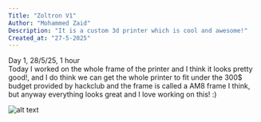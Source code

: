 ```yaml
---
Title: "Zoltron V1"
Author: "Mohammed Zaid"
Description: "It is a custom 3d printer which is cool and awesome!"
Created_at: "27-5-2025"
---
```


Day 1, 28/5/25, 1 hour<br>
Today I worked on the whole frame of the printer and I think it looks pretty good!, and I do think we can get the whole printer to fit under the 300$ budget provided by hackclub and the frame is called a AM8 frame I think, but anyway everything looks great and I love working on this! :) <br>

![alt text](https://hc-cdn.hel1.your-objectstorage.com/s/v3/dcb7365a03582b8c1dc2d101fe0a932b9a6a385f_image.png)
